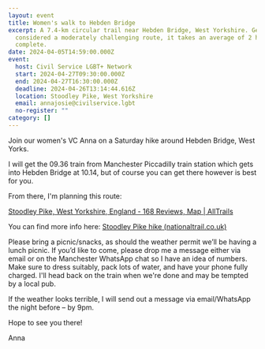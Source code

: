 ```yaml
---
layout: event
title: Women's walk to Hebden Bridge
excerpt: A 7.4-km circular trail near Hebden Bridge, West Yorkshire. Generally
  considered a moderately challenging route, it takes an average of 2 h 4 min to
  complete.
date: 2024-04-05T14:59:00.000Z
event:
  host: Civil Service LGBT+ Network
  start: 2024-04-27T09:30:00.000Z
  end: 2024-04-27T16:30:00.000Z
  deadline: 2024-04-26T13:14:44.616Z
  location: Stoodley Pike, West Yorkshire
  email: annajosie@civilservice.lgbt
  no-register: ""
category: []
---
```

J﻿oin our women's VC Anna on a Saturday hike around Hebden Bridge, West Yorks.

I will get the 09.36 train from Manchester Piccadilly train station which gets into Hebden Bridge at 10.14, but of course you can get there however is best for you.

From there, I'm planning this route: 

[Stoodley Pike, West Yorkshire, England - 168 Reviews, Map | AllTrails](https://www.alltrails.com/en-gb/trail/england/west-yorkshire/stoodley-pike)

Y﻿ou can find more info here: [Stoodley Pike hike (nationaltrail.co.uk)](https://www.nationaltrail.co.uk/app/uploads/stoodley_pike_hike2.pdf)

Please bring a picnic/snacks, as should the weather permit we’ll be having a lunch picnic. If you’d like to come, please drop me a message either via email or on the Manchester WhatsApp chat so I have an idea of numbers. Make sure to dress suitably, pack lots of water, and have your phone fully charged. I'll head back on the train when we're done and may be tempted by a local pub.

If the weather looks terrible, I will send out a message via email/WhatsApp the night before – by 9pm.

Hope to see you there! 

A﻿nna